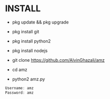 # INSTALL

* pkg update && pkg upgrade

* pkg install git

* pkg install python2

* pkg install nodejs

* git clone https://github.com/AlvinGhazali/amz

* cd amz

* python2 amz.py

``` java
Username: amz
Password: amz
```
